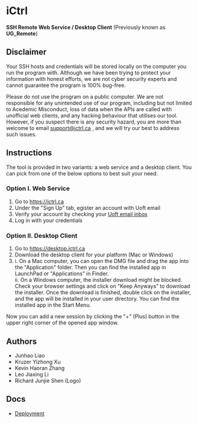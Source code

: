 # iCtrl

**SSH Remote Web Service / Desktop Client** (Previously known as **UG_Remote**)

## Disclaimer
Your SSH hosts and credentials will be stored locally on the computer you run the program with. 
Although we have been trying to protect your information with honest efforts, we are not cyber security experts and cannot guarantee the program is 100% bug-free. 

Please do not use the program on a public computer. 
We are not responsible for any unintended use of our program, including but not limited to Acedemic Misconduct, loss of data when the APIs are called with unofficial web clients, and any hacking behaviour that utilises our tool. However, if you suspect there is any security hazard, you are more than welcome to email support@ictrl.ca , and we will try our best to address such issues. 

## Instructions
The tool is provided in two variants: a web service and a desktop client. You can pick from one of the below options to best suit your need.

### Option I. Web Service
1. Go to https://ictrl.ca
2. Under the "Sign Up" tab, egister an account with Uoft email
3. Verify your account by checking your [Uoft email inbox](https://mail.utoronto.ca)
4. Log in with your credentials

### Option II. Desktop Client
1. Go to https://desktop.ictrl.ca
2. Download the desktop client for your platform (Mac or Windows)
3. i. On a Mac computer, you can open the DMG file and drag the app into the "Application" folder. Then you can find the installed app in LaunchPad or "Applications" in Finder. \
   ii. On a Windows computer, the installer download might be blocked. Check your browser settings and click on "Keep Anyways" to download the installer. Once the download is finished, double click on the installer, and the app will be installed in your user directory. You can find the installed app in the Start Menu. 

Now you can add a new session by clicking the "+" (Plus) button in the upper right corner of the opened app window. 

## Authors
- Junhao Liao
- Kruzer Yizhong Xu
- Kevin Haoran Zhang
- Leo Jiaxing Li
- Richard Junjie Shen (Logo)

## Docs
 - [Deployment](https://github.com/junhaoliao/iCtrl/blob/main/docs/deployment.md)
